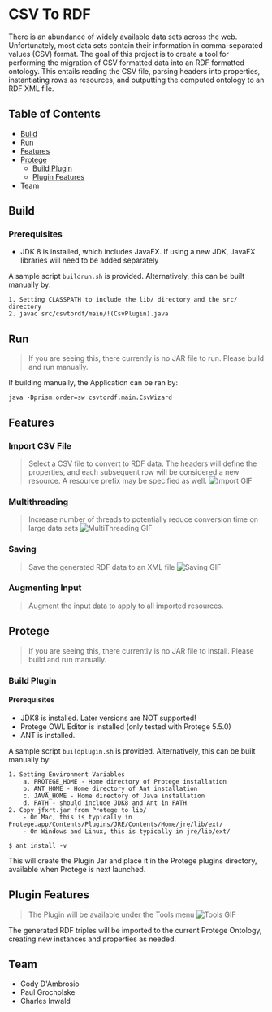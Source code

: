 # CSV To RDF
There is an abundance of widely available data sets across the web. Unfortunately, most data sets contain their information in comma-separated values (CSV) format. The goal of this project is to create a tool for performing the migration of CSV formatted data into an RDF formatted ontology. This entails reading the CSV file, parsing headers into properties, instantiating rows as resources, and outputting the computed ontology to an RDF XML file.

## Table of Contents

- [Build](#build)
- [Run](#run)
- [Features](#features)
- [Protege](#protege)
  - [Build Plugin](#buildplugin)
  - [Plugin Features](#pluginfeatures)
- [Team](#team)

## Build <a name="build"></a>
### Prerequisites
- JDK 8 is installed, which includes JavaFX. If using a new JDK, JavaFX libraries will need to be added separately 

A sample script `buildrun.sh` is provided. Alternatively, this can be built manually by:
```
1. Setting CLASSPATH to include the lib/ directory and the src/ directory
2. javac src/csvtordf/main/!(CsvPlugin).java
```

## Run <a name="run"></a>
> If you are seeing this, there currently is no JAR file to run. Please build and run manually.

If building manually, the Application can be ran by:
```
java -Dprism.order=sw csvtordf.main.CsvWizard
```

## Features <a name="features"></a>
### Import CSV File
> Select a CSV file to convert to RDF data. The headers will define the properties, and each subsequent row will be considered a new resource. A resource prefix may be specified as well.
![Import GIF](https://github.com/charlesinwald/csvtordf/images/import.gif)

### Multithreading
> Increase number of threads to potentially reduce conversion time on large data sets
![MultiThreading GIF](https://github.com/charlesinwald/csvtordf/images/multithreading.gif)

### Saving
> Save the generated RDF data to an XML file
![Saving GIF](https://github.com/charlesinwald/csvtordf/images/saving.gif)

### Augmenting Input
> Augment the input data to apply to all imported resources.

## Protege <a name="protege"></a>
> If you are seeing this, there currently is no JAR file to install. Please build and run manually.

### Build Plugin <a name="buildplugin"></a>
#### Prerequisites
- JDK8 is installed. Later versions are NOT supported!
- Protege OWL Editor is installed (only tested with Protege 5.5.0)
- ANT is installed.

A sample script `buildplugin.sh` is provided. Alternatively, this can be built manually by:
```
1. Setting Environment Variables
    a. PROTEGE_HOME - Home directory of Protege installation
    b. ANT_HOME - Home directory of Ant installation
    c. JAVA_HOME - Home directory of Java installation
    d. PATH - should include JDK8 and Ant in PATH
2. Copy jfxrt.jar from Protege to lib/
    - On Mac, this is typically in Protege.app/Contents/Plugins/JRE/Contents/Home/jre/lib/ext/
    - On Windows and Linux, this is typically in jre/lib/ext/

$ ant install -v
```

This will create the Plugin Jar and place it in the Protege plugins directory, available
when Protege is next launched.

## Plugin Features <a name="pluginfeatures"></a>
> The Plugin will be available under the Tools menu
![Tools GIF](https://github.com/charlesinwald/csvtordf/images/tools.gif)

The generated RDF triples will be imported to the current Protege Ontology, creating new instances and properties as needed.

## Team <a name="team"></a>
- Cody D'Ambrosio
- Paul Grocholske
- Charles Inwald
